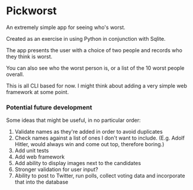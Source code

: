 # Pickworst

An extremely simple app for seeing who's worst.

Created as an exercise in using Python in conjunction with Sqlite.

The app presents the user with a choice of two people and records who they think is worst.

You can also see who the worst person is, or a list of the 10 worst people overall.

This is all CLI based for now. I might think about adding a very simple web framework at some point.

### Potential future development

Some ideas that might be useful, in no particular order:

1. Validate names as they're added in order to avoid duplicates
1. Check names against a list of ones I don't want to include. (E.g. Adolf Hitler, would always win and come out top, therefore boring.)
1. Add unit tests
1. Add web framework
1. Add ability to display images next to the candidates
1. Stronger validation for user input?
1. Ability to post to Twitter, run polls, collect voting data and incorporate that into the database
